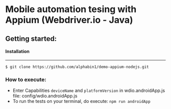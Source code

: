 # Mobile automation tesing with Appium (Webdriver.io - Java)

## Getting started:
#### Installation
****
```
$ git clone https://github.com/alphabin1/demo-appium-nodejs.git
```

### How to execute:
- Enter Capabilities `deviceName` and `platformVersion` in wdio.androidApp.js file: config/wdio.androidApp.js
- To run the tests on your terminal, do execute: `npm run androidApp`
